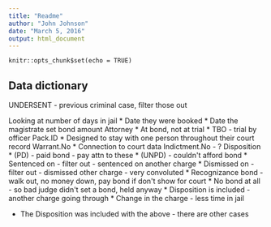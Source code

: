 ```yaml
---
title: "Readme"
author: "John Johnson"
date: "March 5, 2016"
output: html_document
---
```


```{r setup, include=FALSE}
knitr::opts_chunk$set(echo = TRUE)
```

## Data dictionary


UNDERSENT - previous criminal case, filter those out

Looking at number of days in jail
	* Date they were booked
	* Date the magistrate set bond amount
Attorney
	* At bond, not at trial
	* TBO - trial by officer
Pack.ID
	* Designed to stay with one person throughout their court record
Warrant.No
	* Connection to court data
Indictment.No - ?
Disposition
	* (PD) - paid bond - pay attn to these
	* (UNPD) - couldn't afford bond
	* Sentenced on - filter out - sentenced on another charge
	* Dismissed on - filter out - dismissed other charge - very convoluted
	* Recognizance bond - walk out, no money down, pay bond if don't show for court
	* No bond at all - so bad judge didn't set a bond, held anyway
	* Disposition is included - another charge going through
		* Change in the charge - less time in jail
  * The Disposition was included with the above - there are other cases
